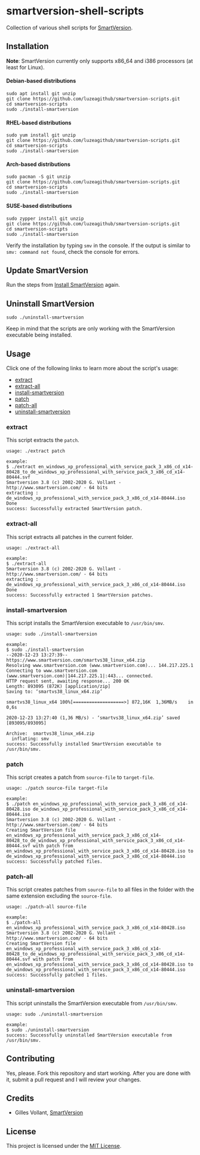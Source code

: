 # smartversion-shell-scripts
Collection of various shell scripts for [SmartVersion](http://smartversion.com).

## Installation

**Note**: SmartVersion currently only supports x86_64 and i386 processors (at least for Linux).

#### Debian-based distributions
```
sudo apt install git unzip
git clone https://github.com/luzeagithub/smartversion-scripts.git
cd smartversion-scripts
sudo ./install-smartversion
```

#### RHEL-based distributions
```
sudo yum install git unzip
git clone https://github.com/luzeagithub/smartversion-scripts.git
cd smartversion-scripts
sudo ./install-smartversion
```

#### Arch-based distributions
```
sudo pacman -S git unzip
git clone https://github.com/luzeagithub/smartversion-scripts.git
cd smartversion-scripts
sudo ./install-smartversion
```

#### SUSE-based distributions
```
sudo zypper install git unzip
git clone https://github.com/luzeagithub/smartversion-scripts.git
cd smartversion-scripts
sudo ./install-smartversion
```

Verify the installation by typing `smv` in the console. If the output is similar to `smv: command not found`, check the console for errors.

## Update SmartVersion
Run the steps from [Install SmartVersion](#Install-SmartVersion) again.

## Uninstall SmartVersion
```
sudo ./uninstall-smartversion
```
Keep in mind that the scripts are only working with the SmartVersion executable being installed.

## Usage
Click one of the following links to learn more about the script's usage:
- [extract](#extract)
- [extract-all](#extract-all)
- [install-smartversion](#install-smartversion)
- [patch](#patch)
- [patch-all](#patch-all)
- [uninstall-smartversion](#uninstall-smartversion)

### extract
This script extracts the `patch`.
```
usage: ./extract patch

example:
$ ./extract en_windows_xp_professional_with_service_pack_3_x86_cd_x14-80428_to_de_windows_xp_professional_with_service_pack_3_x86_cd_x14-80444.svf
Smartversion 3.8 (c) 2002-2020 G. Vollant - http://www.smartversion.com/ - 64 bits
extracting : de_windows_xp_professional_with_service_pack_3_x86_cd_x14-80444.iso Done
success: Successfully extracted SmartVersion patch.
```

### extract-all
This script extracts all patches in the current folder.
```
usage: ./extract-all

example:
$ ./extract-all
Smartversion 3.8 (c) 2002-2020 G. Vollant - http://www.smartversion.com/ - 64 bits
extracting : de_windows_xp_professional_with_service_pack_3_x86_cd_x14-80444.iso Done
success: Successfully extracted 1 SmartVersion patches.
```

### install-smartversion
This script installs the SmartVersion executable to `/usr/bin/smv`.
```
usage: sudo ./install-smartversion

example:
$ sudo ./install-smartversion 
--2020-12-23 13:27:39--  https://www.smartversion.com/smartvs38_linux_x64.zip
Resolving www.smartversion.com (www.smartversion.com)... 144.217.225.1
Connecting to www.smartversion.com (www.smartversion.com)|144.217.225.1|:443... connected.
HTTP request sent, awaiting response... 200 OK
Length: 893095 (872K) [application/zip]
Saving to: ‘smartvs38_linux_x64.zip’

smartvs38_linux_x64 100%[===================>] 872,16K  1,36MB/s    in 0,6s    

2020-12-23 13:27:40 (1,36 MB/s) - ‘smartvs38_linux_x64.zip’ saved [893095/893095]

Archive:  smartvs38_linux_x64.zip
  inflating: smv                     
success: Successfully installed SmartVersion executable to /usr/bin/smv.
```

### patch
This script creates a patch from `source-file` to `target-file`.
```
usage: ./patch source-file target-file

example:
$ ./patch en_windows_xp_professional_with_service_pack_3_x86_cd_x14-80428.iso de_windows_xp_professional_with_service_pack_3_x86_cd_x14-80444.iso
Smartversion 3.8 (c) 2002-2020 G. Vollant - http://www.smartversion.com/ - 64 bits
Creating SmartVersion file en_windows_xp_professional_with_service_pack_3_x86_cd_x14-80428_to_de_windows_xp_professional_with_service_pack_3_x86_cd_x14-80444.svf with patch from en_windows_xp_professional_with_service_pack_3_x86_cd_x14-80428.iso to de_windows_xp_professional_with_service_pack_3_x86_cd_x14-80444.iso
success: Successfully patched files.
```

### patch-all
This script creates patches from `source-file` to all files in the folder with the same extension excluding the `source-file`.
```
usage: ./patch-all source-file

example:
$ ./patch-all en_windows_xp_professional_with_service_pack_3_x86_cd_x14-80428.iso 
Smartversion 3.8 (c) 2002-2020 G. Vollant - http://www.smartversion.com/ - 64 bits
Creating SmartVersion file en_windows_xp_professional_with_service_pack_3_x86_cd_x14-80428_to_de_windows_xp_professional_with_service_pack_3_x86_cd_x14-80444.svf with patch from en_windows_xp_professional_with_service_pack_3_x86_cd_x14-80428.iso to de_windows_xp_professional_with_service_pack_3_x86_cd_x14-80444.iso
success: Successfully patched 1 files.
```

### uninstall-smartversion
This script uninstalls the SmartVersion executable from `/usr/bin/smv`.
```
usage: sudo ./uninstall-smartversion

example:
$ sudo ./uninstall-smartversion
success: Successfully uninstalled SmartVersion executable from /usr/bin/smv.
```

## Contributing
Yes, please. Fork this repository and start working. After you are done with it, submit a pull request and I will review your changes.

## Credits
- Gilles Vollant, [SmartVersion](http://smartversion.com)

## License
This project is licensed under the [MIT License](LICENSE).
